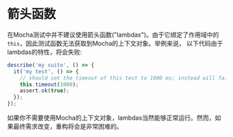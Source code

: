 # 箭头函数

在Mocha测试中并不建议使用箭头函数("lambdas")。由于它绑定了作用域中的`this`，因此测试函数无法获取到Mocha的上下文对象。举例来说，
以下代码由于lambdas的特性，将会失败:

```js
describe('my suite', () => {
  it('my test', () => {
    // should set the timeout of this test to 1000 ms; instead will fail
    this.timeout(1000);
    assert.ok(true);
  });
});
```

如果你不需要使用Mocha的上下文对象，lambdas当然能够正常运行。然而，如果最终需求改变，重构将会是非常困难的。